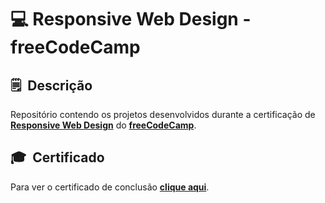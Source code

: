 # 💻 Responsive Web Design - freeCodeCamp 

## 🗒️ &nbsp;Descrição 
Repositório contendo os projetos desenvolvidos durante a certificação de **[Responsive Web Design](https://www.freecodecamp.org/learn/2022/responsive-web-design/)** do **[freeCodeCamp](https://www.freecodecamp.org/)**.

## 🎓 &nbsp;Certificado
Para ver o certificado de conclusão **[clique aqui](https://www.freecodecamp.org/certification/hiansil/responsive-web-design)**.